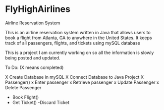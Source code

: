 # FlyHighAirlines
Airline Reservation System

This is an airline reservation system written in Java that allows users to book a flight from Atlanta, GA to anywhere in the United States. 
It keeps track of all passengers, flights, and tickets using mySQL database 

This is a project I am currently working on so all the information is slowly being posted and updated.

To Do: (X means completed)

X Create Database in mySQL
X Connect Database to Java Project
X Passenger()
  x Enter passenger
  x Retrieve passenger
  x Update Passenger
  x Delete Passenger
- Book Flight()
- Get Ticket()
  -Discard Ticket
